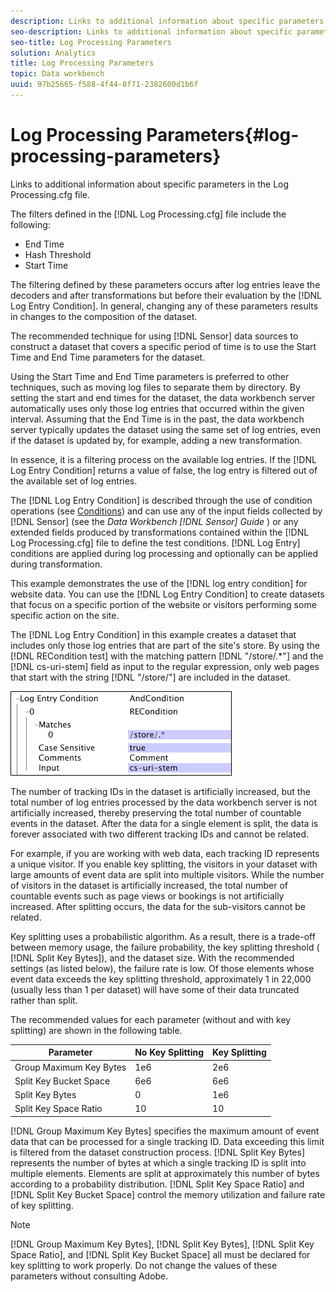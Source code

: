 ```yaml
---
description: Links to additional information about specific parameters in the Log Processing.cfg file.
seo-description: Links to additional information about specific parameters in the Log Processing.cfg file.
seo-title: Log Processing Parameters
solution: Analytics
title: Log Processing Parameters
topic: Data workbench
uuid: 97b25665-f588-4f44-8f71-2382600d1b6f
---
```


# Log Processing Parameters{#log-processing-parameters}

Links to additional information about specific parameters in the Log Processing.cfg file.

<!--
c_data_filters.xml
-->

The filters defined in the [!DNL Log Processing.cfg] file include the following:

* End Time 
* Hash Threshold 
* Start Time

The filtering defined by these parameters occurs after log entries leave the decoders and after transformations but before their evaluation by the [!DNL Log Entry Condition]. In general, changing any of these parameters results in changes to the composition of the dataset.

The recommended technique for using [!DNL Sensor] data sources to construct a dataset that covers a specific period of time is to use the Start Time and End Time parameters for the dataset.

Using the Start Time and End Time parameters is preferred to other techniques, such as moving log files to separate them by directory. By setting the start and end times for the dataset, the data workbench server automatically uses only those log entries that occurred within the given interval. Assuming that the End Time is in the past, the data workbench server typically updates the dataset using the same set of log entries, even if the dataset is updated by, for example, adding a new transformation.

<!--
c_log_entry_con.xml
-->

In essence, it is a filtering process on the available log entries. If the [!DNL Log Entry Condition] returns a value of false, the log entry is filtered out of the available set of log entries.

The [!DNL Log Entry Condition] is described through the use of condition operations (see [Conditions](../../../home/c-dataset-const-proc/c-conditions/c-conditions.md#concept-9a576a00d5db48e7a599016c441e39e0)) and can use any of the input fields collected by [!DNL Sensor] (see the *Data Workbench [!DNL Sensor] Guide* ) or any extended fields produced by transformations contained within the [!DNL Log Processing.cfg] file to define the test conditions. [!DNL Log Entry] conditions are applied during log processing and optionally can be applied during transformation.

This example demonstrates the use of the [!DNL log entry condition] for website data. You can use the [!DNL Log Entry Condition] to create datasets that focus on a specific portion of the website or visitors performing some specific action on the site.

The [!DNL Log Entry Condition] in this example creates a dataset that includes only those log entries that are part of the site's store. By using the [!DNL RECondition test] with the matching pattern [!DNL "/store/.*"] and the [!DNL cs-uri-stem] field as input to the regular expression, only web pages that start with the string [!DNL "/store/"] are included in the dataset.

![](assets/cfg_LogProcessing_LogEntryCondition.png)

<!--
c_key_split.xml
-->

The number of tracking IDs in the dataset is artificially increased, but the total number of log entries processed by the data workbench server is not artificially increased, thereby preserving the total number of countable events in the dataset. After the data for a single element is split, the data is forever associated with two different tracking IDs and cannot be related.

For example, if you are working with web data, each tracking ID represents a unique visitor. If you enable key splitting, the visitors in your dataset with large amounts of event data are split into multiple visitors. While the number of visitors in the dataset is artificially increased, the total number of countable events such as page views or bookings is not artificially increased. After splitting occurs, the data for the sub-visitors cannot be related.

Key splitting uses a probabilistic algorithm. As a result, there is a trade-off between memory usage, the failure probability, the key splitting threshold ( [!DNL Split Key Bytes]), and the dataset size. With the recommended settings (as listed below), the failure rate is low. Of those elements whose event data exceeds the key splitting threshold, approximately 1 in 22,000 (usually less than 1 per dataset) will have some of their data truncated rather than split.

The recommended values for each parameter (without and with key splitting) are shown in the following table.

|  Parameter  | No Key Splitting  | Key Splitting  |
|---|---|---|
|  Group Maximum Key Bytes  | 1e6  | 2e6  |
|  Split Key Bucket Space  | 6e6  | 6e6  |
|  Split Key Bytes  | 0  | 1e6  |
|  Split Key Space Ratio  | 10  | 10  |

[!DNL Group Maximum Key Bytes] specifies the maximum amount of event data that can be processed for a single tracking ID. Data exceeding this limit is filtered from the dataset construction process. [!DNL Split Key Bytes] represents the number of bytes at which a single tracking ID is split into multiple elements. Elements are split at approximately this number of bytes according to a probability distribution. [!DNL Split Key Space Ratio] and [!DNL Split Key Bucket Space] control the memory utilization and failure rate of key splitting.

>[!NOTE]
>
>[!DNL Group Maximum Key Bytes], [!DNL Split Key Bytes], [!DNL Split Key Space Ratio], and [!DNL Split Key Bucket Space] all must be declared for key splitting to work properly. Do not change the values of these parameters without consulting Adobe.

